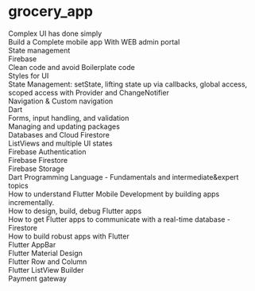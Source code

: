 # grocery_app

Complex UI has done simply\
Build a Complete mobile app With WEB admin portal\
State management\
Firebase\
Clean code and avoid Boilerplate code\
Styles for UI\
State Management: setState, lifting state up via callbacks, global access, scoped access with Provider and ChangeNotifier\
Navigation & Custom navigation\
Dart\
Forms, input handling, and validation\
Managing and updating packages\
Databases and Cloud Firestore\
ListViews and multiple UI states\
Firebase Authentication\
Firebase Firestore\
Firebase Storage\
Dart Programming Language - Fundamentals and intermediate&expert topics\
How to understand Flutter Mobile Development by building apps incrementally.\
How to design, build, debug Flutter apps\
How to get Flutter apps to communicate with a real-time database - Firestore\
How to build robust apps with Flutter\
Flutter AppBar\
Flutter Material Design\
Flutter Row and Column\
Flutter ListView Builder\
Payment gateway
